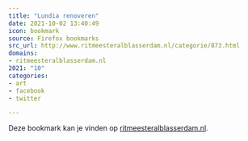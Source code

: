 ```yaml
---
title: "Lundia renoveren"
date: 2021-10-02 13:40:49
icon: bookmark
source: Firefox bookmarks
src_url: http://www.ritmeesteralblasserdam.nl/categorie/873.html
domains:
- ritmeesteralblasserdam.nl
2021: "10"
categories:
- art
- facebook
- twitter

---
```

Deze bookmark kan je vinden op [ritmeesteralblasserdam.nl](http://www.ritmeesteralblasserdam.nl/categorie/873.html).
